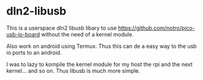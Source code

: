 # dln2-libusb
This is a userspace dln2 libusb libary to use https://github.com/notro/pico-usb-io-board without the need of a kernel module.

Also work on android using Termux. Thus this can de a easy way to the usb io ports to an android.

I was to lazy to kompile the kernel module for my host the rpi and the next kernel... and so on. Thus libusb is much more simple.
